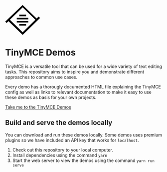 <svg width="112" height="96" xmlns="http://www.w3.org/2000/svg"><g><path d="M45 31L67 31 67 36 45 36z"/><path d="M45 61L67 61 67 66 45 66z"/><path d="M37 51L74 51 74 56 37 56z"/><path d="M37 41L74 41 74 46 37 46z"/><path d="M55.747 0l44.9 43.24 6.506-6.069 4.677 4.234-55.915 54.412L10.42 51.651l-6.022 5.813L0 53.2 55.747 0zM14.912 47.315L55.93 87.131 96.918 47.31 55.93 7.469 14.912 47.315z"/></g></svg>

# TinyMCE Demos
TinyMCE is a versatile tool that can be used for a wide variety of text editing tasks. This repository aims to inspire you and demonstrate different approaches to common use cases.

Every demo has a thorougly documented HTML file explaining the TinyMCE config as well as links to relevant documentation to make it easy to use these demos as basis for your own projects.

[Take me to the TinyMCE Demos](https://tinymce.github.io/tinymce-demos/index.html)

## Build and serve the demos locally

You can download and run these demos locally. Some demos uses premium plugins so we have included an API key that works for `localhost`.

1. Check out this repository to your local computer.
2. Install dependencies using the command `yarn`
3. Start the web server to view the demos using the command `yarn run serve`
